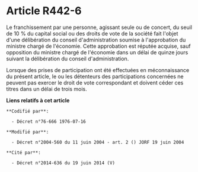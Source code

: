 # Article R442-6

Le franchissement par une personne, agissant seule ou de concert, du seuil de 10 % du capital social ou des droits de vote de
la société fait l'objet d'une délibération du conseil d'administration soumise à l'approbation du ministre chargé de
l'économie. Cette approbation est réputée acquise, sauf opposition du ministre chargé de l'économie dans un délai de quinze
jours suivant la délibération du conseil d'administration.

Lorsque des prises de participation ont été effectuées en méconnaissance du présent article, le ou les détenteurs des
participations concernées ne peuvent pas exercer le droit de vote correspondant et doivent céder ces titres dans un délai de
trois mois.

**Liens relatifs à cet article**

	**Codifié par**:

	  - Décret n°76-666 1976-07-16

	**Modifié par**:

	  - Décret n°2004-560 du 11 juin 2004 - art. 2 () JORF 19 juin 2004

	**Cité par**:

	  - Décret n°2014-636 du 19 juin 2014 (V)
